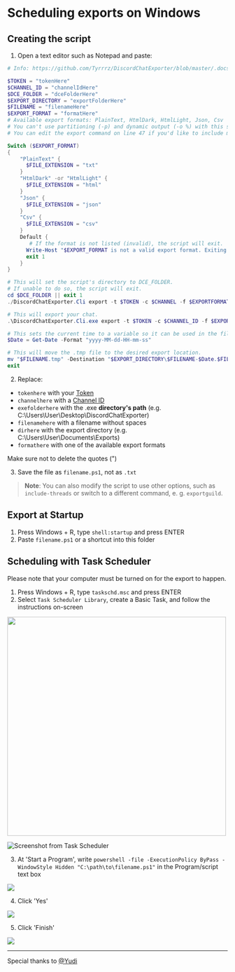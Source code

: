 # Scheduling exports on Windows

## Creating the script

1. Open a text editor such as Notepad and paste:

```powershell
# Info: https://github.com/Tyrrrz/DiscordChatExporter/blob/master/.docs

$TOKEN = "tokenHere"
$CHANNEL_ID = "channelIdHere"
$DCE_FOLDER = "dceFolderHere"
$EXPORT_DIRECTORY = "exportFolderHere"
$FILENAME = "filenameHere"
$EXPORT_FORMAT = "formatHere"
# Available export formats: PlainText, HtmlDark, HtmlLight, Json, Csv
# You can't use partitioning (-p) and dynamic output (-o %) with this script.
# You can edit the export command on line 47 if you'd like to include more options like date ranges and date format.

Switch ($EXPORT_FORMAT)
{
    "PlainText" {
      $FILE_EXTENSION = "txt"
    }
    "HtmlDark" -or "HtmlLight" {
      $FILE_EXTENSION = "html"
    }
    "Json" {
      $FILE_EXTENSION = "json"
    }
    "Csv" {
      $FILE_EXTENSION = "csv"
    }
    Default {
       # If the format is not listed (invalid), the script will exit.
      Write-Host "$EXPORT_FORMAT is not a valid export format. Exiting."
      exit 1
    }
}

# This will set the script's directory to DCE_FOLDER.
# If unable to do so, the script will exit.
cd $DCE_FOLDER || exit 1
./DiscordChatExporter.Cli export -t $TOKEN -c $CHANNEL -f $EXPORTFORMAT -o "$FILENAME.tmp"

# This will export your chat.
.\DiscordChatExporter.Cli.exe export -t $TOKEN -c $CHANNEL_ID -f $EXPORT_FORMAT -o "$FILENAME.tmp"

# This sets the current time to a variable so it can be used in the filename.
$Date = Get-Date -Format "yyyy-MM-dd-HH-mm-ss"

# This will move the .tmp file to the desired export location.
mv "$FILENAME.tmp" -Destination "$EXPORT_DIRECTORY\$FILENAME-$Date.$FILE_EXTENSION"
exit
```

2. Replace:

- `tokenhere` with your [Token](Token-and-IDs.md)
- `channelhere` with a [Channel ID](Token-and-IDs.md)
- `exefolderhere` with the .exe **directory's path** (e.g. C:\Users\User\Desktop\DiscordChatExporter)
- `filenamehere` with a filename without spaces
- `dirhere` with the export directory (e.g. C:\Users\User\Documents\Exports)
- `formathere` with one of the available export formats

Make sure not to delete the quotes (")

3. Save the file as `filename.ps1`, not as `.txt`

> **Note**: You can also modify the script to use other options, such as `include-threads` or switch to a different command, e. g. `exportguild`.

## Export at Startup

1. Press Windows + R, type `shell:startup` and press ENTER
2. Paste `filename.ps1` or a shortcut into this folder

## Scheduling with Task Scheduler

Please note that your computer must be turned on for the export to happen.

1. Press Windows + R, type `taskschd.msc` and press ENTER
2. Select `Task Scheduler Library`, create a Basic Task, and follow the instructions on-screen

<img src="https://i.imgur.com/MHRVGDi.png" height="500"/>

![Screenshot from Task Scheduler](https://i.imgur.com/m2DKhA8.png)

3. At 'Start a Program', write `powershell -file -ExecutionPolicy ByPass -WindowStyle Hidden "C:\path\to\filename.ps1"` in the Program/script text box

![](https://i.imgur.com/FGtWRod.png)

4. Click 'Yes'

![](https://i.imgur.com/DuaRBt3.png)

5. Click 'Finish'

![](https://i.imgur.com/LHgXp9Q.png)

---

Special thanks to [@Yudi](https://github.com/Yudi)
